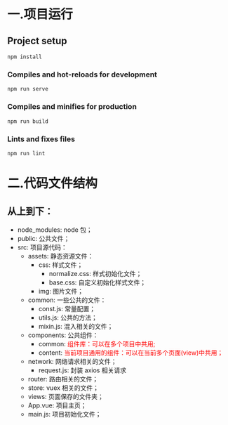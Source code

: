 # 一.项目运行

## Project setup

```
npm install
```

### Compiles and hot-reloads for development

```
npm run serve
```

### Compiles and minifies for production

```
npm run build
```

### Lints and fixes files

```
npm run lint
```

# 二.代码文件结构

## 从上到下：

- node_modules: node 包；
- public: 公共文件；
- src: 项目源代码：
  - assets: 静态资源文件：
    - css: 样式文件；
      - normalize.css: 样式初始化文件；
      - base.css: 自定义初始化样式文件；
    - img: 图片文件；
  - common: 一些公共的文件：
    - const.js: 常量配置；
    - utils.js: 公共的方法；
    - mixin.js: 混入相关的文件；
  - components: 公共组件：
    - common: <font color="red">组件库：可以在多个项目中共用;</font>
    - content: <font color="red">当前项目通用的组件：可以在当前多个页面(view)中共用；</font>
  - network: 网络请求相关的文件；
    - request.js: 封装 axios 相关请求
  - router: 路由相关的文件；
  - store: vuex 相关的文件；
  - views: 页面保存的文件夹；
  - App.vue: 项目主页；
  - main.js: 项目初始化文件；

